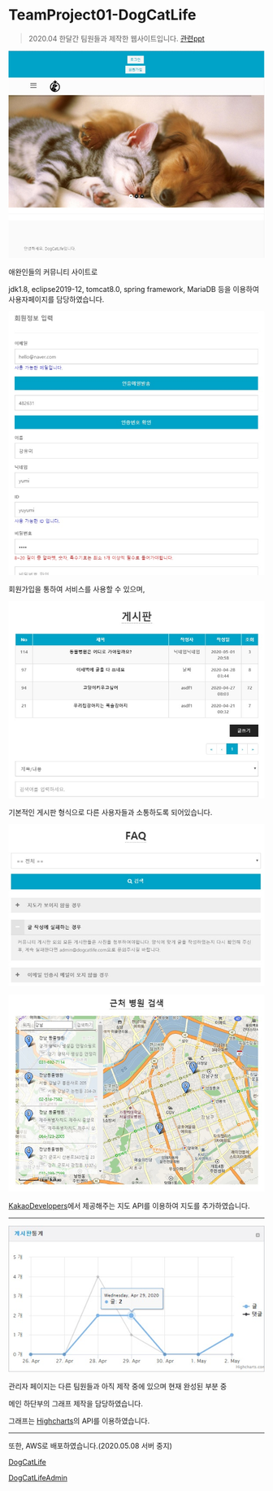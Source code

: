 # TeamProject01-DogCatLife
> 2020.04 한달간 팀원들과 제작한 웹사이트입니다.
[관련ppt](https://github.com/YoonJeong-Choi/TeamProject01-DogCatLife/blob/master/%EC%84%9C%EB%A5%98/01%EC%A7%91%EC%82%AC%EC%99%94%EB%83%A5%EB%A9%8D%EB%A9%8D-%EA%B3%84%ED%9A%8D%EC%84%9C.pptx)

![](./서류/사진/main.jpg)

애완인들의 커뮤니티 사이트로

jdk1.8, eclipse2019-12, tomcat8.0, spring framework, MariaDB 등을 이용하여 사용자페이지를 담당하였습니다.

![](./서류/사진/join.jpg)

회원가입을 통하여 서비스를 사용할 수 있으며,

![](./서류/사진/board.jpg)

기본적인 게시판 형식으로 다른 사용자들과 소통하도록 되어있습니다.

![](./서류/사진/faq.jpg)

![](./서류/사진/map.jpg)

[KakaoDevelopers](https://developers.kakao.com/)에서 제공해주는 지도 API를 이용하여 지도를 추가하였습니다.

<hr>

![](./서류/사진/graph.jpg)

관리자 페이지는 다른 팀원들과 아직 제작 중에 있으며 현재 완성된 부분 중

메인 하단부의 그래프 제작을 담당하였습니다.

그래프는 [Highcharts](https://www.highcharts.com/)의 API를 이용하였습니다.

<hr>

또한, AWS로 배포하였습니다.(2020.05.08 서버 중지)

[DogCatLife](http://13.124.174.195/DogCatLife/)

[DogCatLifeAdmin](http://13.124.174.195/DogCatLife/admin_login.mysql)
